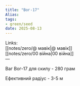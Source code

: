 ```yaml
---
title: "Вог-17"
Alias: 
tags:
- green/seed
date: 2025-08-13
---
```

Links:  
[[notes/zero/@ мавік|@ мавік]]  
[[notes/zero/00 війна|00 війна]]  
—

Ваг Вог-17 для скилу - 280 грам

Ефективний радіус - 3-5 м